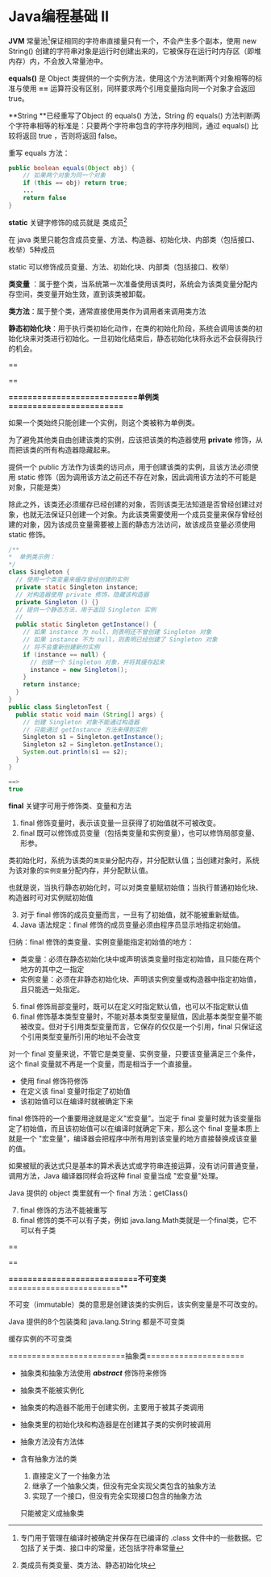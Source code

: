 # Java编程基础 Ⅱ



**JVM** 常量池[^1]保证相同的字符串直接量只有一个，不会产生多个副本，使用 new String() 创建的字符串对象是运行时创建出来的，它被保存在运行时内存区（即堆内存）内，不会放入常量池中。

[^1]: 专门用于管理在编译时被确定并保存在已编译的 .class 文件中的一些数据。它包括了关于类、接口中的常量，还包括字符串常量

**equals()** 是 Object 类提供的一个实例方法，使用这个方法判断两个对象相等的标准与使用 **==** 运算符没有区别，同样要求两个引用变量指向同一个对象才会返回 true。

**String **已经重写了Object 的 equals() 方法，String 的 equals() 方法判断两个字符串相等的标准是：只要两个字符串包含的字符序列相同，通过 equals() 比较将返回 true ，否则将返回 false。

重写 equals 方法：

```java
public boolean equals(Object obj) {
    // 如果两个对象为同一个对象
    if (this == obj) return true;
    ...
    return false
}
```

**static** 关键字修饰的成员就是 类成员[^2]

[^2]: 类成员有类变量、类方法、静态初始化块 

在 java 类里只能包含成员变量、方法、构造器、初始化块、内部类（包括接口、枚举）5种成员

static 可以修饰成员变量、方法、初始化块、内部类（包括接口、枚举）

**类变量** ：属于整个类，当系统第一次准备使用该类时，系统会为该类变量分配内存空间，类变量开始生效，直到该类被卸载。

**类方法**：属于整个类，通常直接使用类作为调用者来调用类方法

**静态初始化块**：用于执行类初始化动作，在类的初始化阶段，系统会调用该类的初始化块来对类进行初始化。一旦初始化结束后，静态初始化块将永远不会获得执行的机会。

==

==

**===========================单例类========================**

如果一个类始终只能创建一个实例，则这个类被称为单例类。

为了避免其他类自由创建该类的实例，应该把该类的构造器使用 **private** 修饰，从而把该类的所有构造器隐藏起来。

提供一个 public 方法作为该类的访问点，用于创建该类的实例，且该方法必须使用 static 修饰（因为调用该方法之前还不存在对象，因此调用该方法的不可能是对象，只能是类）

除此之外，该类还必须缓存已经创建的对象，否则该类无法知道是否曾经创建过对象，也就无法保证只创建一个对象。为此该类需要使用一个成员变量来保存曾经创建的对象，因为该成员变量需要被上面的静态方法访问，故该成员变量必须使用 static 修饰。

```java
/**
*  单例类示例：
*/
class Singleton {
  // 使用一个类变量来缓存曾经创建的实例
  private static Singleton instance;
  // 对构造器使用 private 修饰，隐藏该构造器
  private Singleton () {}
  // 提供一个静态方法，用于返回 Singleton 实例
  // 
  public static Singleton getInstance() {
    // 如果 instance 为 null，则表明还不曾创建 Singleton 对象
    // 如果 instance 不为 null，则表明已经创建了 Singleton 对象
    // 将不会重新创建新的实例
    if (instance == null) {
      // 创建一个 Singleton 对象，并将其缓存起来
      instance = new Singleton();
    }
    return instance;
  }
}
public class SingletonTest {
  public static void main (String[] args) {
    // 创建 Singleton 对象不能通过构造器
    // 只能通过 getInstance 方法来得到实例
    Singleton s1 = Singleton.getInstance();
    Singleton s2 = Singleton.getInstance();
    System.out.println(s1 == s2);
  }
}

==>
true
```



**final** 关键字可用于修饰类、变量和方法

1. final 修饰变量时，表示该变量一旦获得了初始值就不可被改变。
2. final 既可以修饰成员变量（包括类变量和实例变量），也可以修饰局部变量、形参。

类初始化时，系统为该类的`类变量`分配内存，并分配默认值；当创建对象时，系统为该对象的`实例变量`分配内存，并分配默认值。

也就是说，当执行静态初始化时，可以对类变量赋初始值；当执行普通初始化块、构造器时可对实例赋初始值

3. 对于 final 修饰的成员变量而言，一旦有了初始值，就不能被重新赋值。
4. Java 语法规定：final 修饰的成员变量必须由程序员显示地指定初始值。

归纳：final 修饰的类变量、实例变量能指定初始值的地方：

* 类变量：必须在静态初始化块中或声明该类变量时指定初始值，且只能在两个地方的其中之一指定
* 实例变量：必须在非静态初始化块、声明该实例变量或构造器中指定初始值，且只能选一处指定。

5. final 修饰局部变量时，既可以在定义时指定默认值，也可以不指定默认值
6. final 修饰基本类型变量时，不能对基本类型变量赋值，因此基本类型变量不能被改变。但对于引用类型变量而言，它保存的仅仅是一个引用，final 只保证这个引用类型变量所引用的地址不会改变

对一个 final 变量来说，不管它是类变量、实例变量，只要该变量满足三个条件，这个 final 变量就不再是一个变量，而是相当于一个直接量。

* 使用 final 修饰符修饰
* 在定义该 final 变量时指定了初始值
* 该初始值可以在编译时就被确定下来

final 修饰符的一个重要用途就是定义"宏变量"。当定于 final 变量时就为该变量指定了初始值，而且该初始值可以在编译时就确定下来，那么这个 final 变量本质上就是一个 "宏变量"，编译器会把程序中所有用到该变量的地方直接替换成该变量的值。

如果被赋的表达式只是基本的算术表达式或字符串连接运算，没有访问普通变量，调用方法，Java 编译器同样会将这种 final 变量当成 "宏变量"处理。

Java 提供的 object 类里就有一个 final 方法：getClass()

7. final 修饰的方法不能被重写
8. final 修饰的类不可以有子类，例如 java.lang.Math类就是一个final类，它不可以有子类

==

==

**===========================不可变类**========================**

不可变（immutable）类的意思是创建该类的实例后，该实例变量是不可改变的。

Java 提供的8个包装类和 java.lang.String 都是不可变类

缓存实例的不可变类



=========================抽象类=====================

* 抽象类和抽象方法使用 ***abstract*** 修饰符来修饰

* 抽象类不能被实例化

* 抽象类的构造器不能用于创建实例，主要用于被其子类调用

* 抽象类里的初始化块和构造器是在创建其子类的实例时被调用

* 抽象方法没有方法体

* 含有抽象方法的类

  1. 直接定义了一个抽象方法
  2. 继承了一个抽象父类，但没有完全实现父类包含的抽象方法
  3. 实现了一个接口，但没有完全实现接口包含的抽象方法

  只能被定义成抽象类